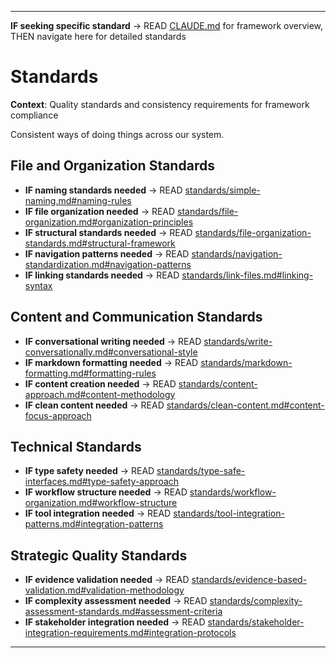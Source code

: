 
---

**IF seeking specific standard** → READ [CLAUDE.md](../CLAUDE.md#system-navigation) for framework overview, THEN navigate here for detailed standards


# Standards

**Context**: Quality standards and consistency requirements for framework compliance


Consistent ways of doing things across our system.

## File and Organization Standards
- **IF naming standards needed** → READ [standards/simple-naming.md#naming-rules](standards/simple-naming.md#naming-rules)
- **IF file organization needed** → READ [standards/file-organization.md#organization-principles](standards/file-organization.md#organization-principles)
- **IF structural standards needed** → READ [standards/file-organization-standards.md#structural-framework](standards/file-organization-standards.md#structural-framework)
- **IF navigation patterns needed** → READ [standards/navigation-standardization.md#navigation-patterns](standards/navigation-standardization.md#navigation-patterns)
- **IF linking standards needed** → READ [standards/link-files.md#linking-syntax](standards/link-files.md#linking-syntax)

## Content and Communication Standards  
- **IF conversational writing needed** → READ [standards/write-conversationally.md#conversational-style](standards/write-conversationally.md#conversational-style)
- **IF markdown formatting needed** → READ [standards/markdown-formatting.md#formatting-rules](standards/markdown-formatting.md#formatting-rules)
- **IF content creation needed** → READ [standards/content-approach.md#content-methodology](standards/content-approach.md#content-methodology)
- **IF clean content needed** → READ [standards/clean-content.md#content-focus-approach](standards/clean-content.md#content-focus-approach)

## Technical Standards
- **IF type safety needed** → READ [standards/type-safe-interfaces.md#type-safety-approach](standards/type-safe-interfaces.md#type-safety-approach)
- **IF workflow structure needed** → READ [standards/workflow-organization.md#workflow-structure](standards/workflow-organization.md#workflow-structure)
- **IF tool integration needed** → READ [standards/tool-integration-patterns.md#integration-patterns](standards/tool-integration-patterns.md#integration-patterns)

## Strategic Quality Standards
- **IF evidence validation needed** → READ [standards/evidence-based-validation.md#validation-methodology](standards/evidence-based-validation.md#validation-methodology)
- **IF complexity assessment needed** → READ [standards/complexity-assessment-standards.md#assessment-criteria](standards/complexity-assessment-standards.md#assessment-criteria)
- **IF stakeholder integration needed** → READ [standards/stakeholder-integration-requirements.md#integration-protocols](standards/stakeholder-integration-requirements.md#integration-protocols)

---
